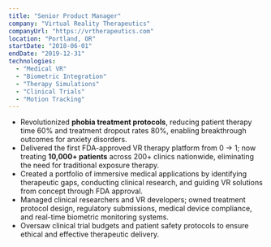 ```yaml
---
title: "Senior Product Manager"
company: "Virtual Reality Therapeutics"
companyUrl: "https://vrtherapeutics.com"
location: "Portland, OR"
startDate: "2018-06-01"
endDate: "2019-12-31"
technologies:
  - "Medical VR"
  - "Biometric Integration"
  - "Therapy Simulations"
  - "Clinical Trials"
  - "Motion Tracking"
---
```

* Revolutionized **phobia treatment protocols**, reducing patient therapy time 60% and treatment dropout rates 80%, enabling breakthrough outcomes for anxiety disorders.
* Delivered the first FDA-approved VR therapy platform from 0 → 1; now treating **10,000+ patients** across 200+ clinics nationwide, eliminating the need for traditional exposure therapy.
* Created a portfolio of immersive medical applications by identifying therapeutic gaps, conducting clinical research, and guiding VR solutions from concept through FDA approval.
* Managed clinical researchers and VR developers; owned treatment protocol design, regulatory submissions, medical device compliance, and real-time biometric monitoring systems.
* Oversaw clinical trial budgets and patient safety protocols to ensure ethical and effective therapeutic delivery.
